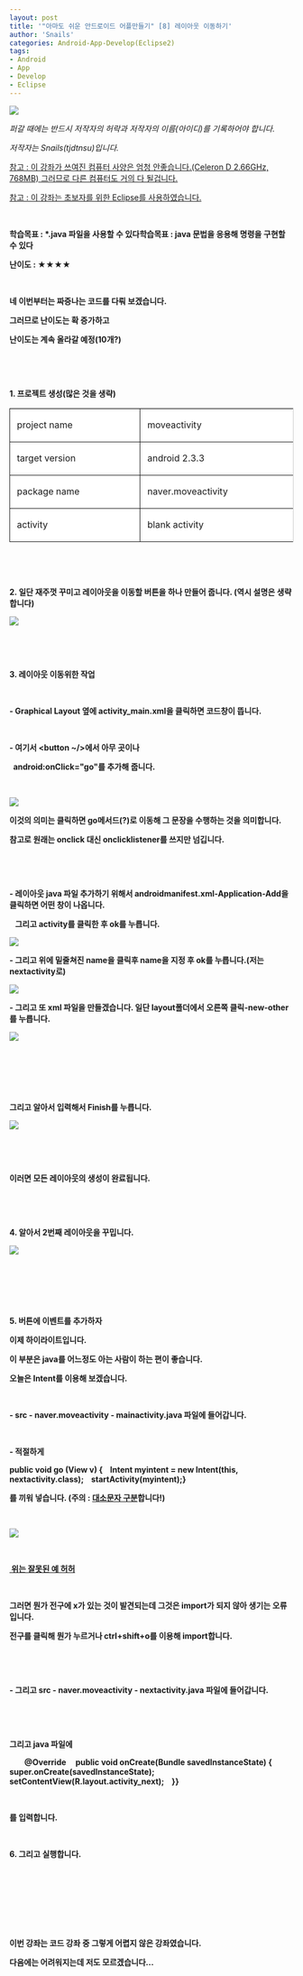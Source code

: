 ```yaml
---
layout: post
title: '"아마도 쉬운 안드로이드 어플만들기" [8] 레이아웃 이동하기'
author: 'Snails'
categories: Android-App-Develop(Eclipse2)
tags:
- Android
- App
- Develop
- Eclipse
---
```



<script> location.href='https://cafe.naver.com/develoid/245345' ; </script>

<p><img src="https://dthumb-phinf.pstatic.net/?src=%22http%3A%2F%2Fblogfiles.naver.net%2F20130517_266%2Ftjdtnsu_1368772568157vEMv8_JPEG%2Fand.jpg%22&amp;type=cafe_wa740"></p><p><i>퍼갈 때에는 반드시 저작자의 허락과 저작자의 이름(아이디)를 기록하어야 합니다.</i></p><p><i>저작자는 Snails(tjdtnsu)입니다.</i></p><p><u>참고 : 이 강좌가 쓰여진 컴퓨터 사양은 엄청 안좋습니다.(Celeron D 2.66GHz, 768MB) 그러므로 다른 컴퓨터도 거의 다 될겁니다.</u>&nbsp;</p><p><u>참고 : 이 강좌는 초보자를 위한 Eclipse를 사용하였습니다.</u></p><p>&nbsp;</p><p><b><span>학습목표 : *.java 파일을 사용할 수 있다</span></b><b><b><span>학습목표 : java 문법을 응용해 명령을 구현할 수 있다</span></b></p><p><b><span><span>난이도 : ★</span></span></b><b><span><span>★</span></span></b><b><span><span>★</span></span></b><b><span><span>★</span></span></b></p><p>&nbsp;</p><p><b><b><span><span></span></span></b></p><p>네 이번부터는 짜증나는 코드를 다뤄 보겠습니다.</p><p>그러므로 난이도는 확 증가하고</p><p>난이도는 계속 올라갈 예정(10개?)</p><p>&nbsp;</p><p>&nbsp;</p><p>1. 프로젝트 생성(많은 것을 생략)</p><table style="BORDER-BOTTOM: 0px; BORDER-LEFT: 0px; BORDER-TOP: rgb(204,204,204) 1px solid; BORDER-RIGHT: rgb(204,204,204) 1px solid; -moz-border-top-colors: none; -moz-border-right-colors: none; -moz-border-bottom-colors: none; -moz-border-left-colors: none; border-image: none" class="__se_tbl" border="0" cellspacing="0" cellpadding="0"><tbody><tr><td style="BORDER-BOTTOM: 1px solid; BORDER-LEFT: 1px solid; BACKGROUND-COLOR: rgb(255,255,255); WIDTH: 369px; HEIGHT: 18px; BORDER-TOP: 0px; BORDER-RIGHT: 0px; -moz-border-top-colors: none; -moz-border-right-colors: none; -moz-border-bottom-colors: none; -moz-border-left-colors: none; border-image: none"><p>&nbsp;project name&nbsp;</p></td><td style="BORDER-BOTTOM: 1px solid; BORDER-LEFT: 1px solid; BACKGROUND-COLOR: rgb(255,255,255); WIDTH: 369px; HEIGHT: 18px; BORDER-TOP: 0px; BORDER-RIGHT: 0px; -moz-border-top-colors: none; -moz-border-right-colors: none; -moz-border-bottom-colors: none; -moz-border-left-colors: none; border-image: none"><p>&nbsp;moveactivity</p></td></tr><tr><td style="BORDER-BOTTOM: 1px solid; BORDER-LEFT: 1px solid; BACKGROUND-COLOR: rgb(255,255,255); WIDTH: 369px; HEIGHT: 18px; BORDER-TOP: 0px; BORDER-RIGHT: 0px; -moz-border-top-colors: none; -moz-border-right-colors: none; -moz-border-bottom-colors: none; -moz-border-left-colors: none; border-image: none"><p>&nbsp;target version&nbsp;</p></td><td style="BORDER-BOTTOM: 1px solid; BORDER-LEFT: 1px solid; BACKGROUND-COLOR: rgb(255,255,255); WIDTH: 369px; HEIGHT: 18px; BORDER-TOP: 0px; BORDER-RIGHT: 0px; -moz-border-top-colors: none; -moz-border-right-colors: none; -moz-border-bottom-colors: none; -moz-border-left-colors: none; border-image: none"><p>&nbsp;android 2.3.3&nbsp;</p></td></tr><tr><td style="BORDER-BOTTOM: 1px solid; BORDER-LEFT: 1px solid; BACKGROUND-COLOR: rgb(255,255,255); WIDTH: 369px; HEIGHT: 18px; BORDER-TOP: 0px; BORDER-RIGHT: 0px; -moz-border-top-colors: none; -moz-border-right-colors: none; -moz-border-bottom-colors: none; -moz-border-left-colors: none; border-image: none"><p>&nbsp;package name&nbsp;</p></td><td style="BORDER-BOTTOM: 1px solid; BORDER-LEFT: 1px solid; BACKGROUND-COLOR: rgb(255,255,255); WIDTH: 369px; HEIGHT: 18px; BORDER-TOP: 0px; BORDER-RIGHT: 0px; -moz-border-top-colors: none; -moz-border-right-colors: none; -moz-border-bottom-colors: none; -moz-border-left-colors: none; border-image: none"><p>&nbsp;naver.moveactivity</p></td></tr><tr><td style="BORDER-BOTTOM: 1px solid; BORDER-LEFT: 1px solid; BACKGROUND-COLOR: rgb(255,255,255); WIDTH: 369px; HEIGHT: 18px; BORDER-TOP: 0px; BORDER-RIGHT: 0px; -moz-border-top-colors: none; -moz-border-right-colors: none; -moz-border-bottom-colors: none; -moz-border-left-colors: none; border-image: none"><p>&nbsp;activity</p></td><td style="BORDER-BOTTOM: 1px solid; BORDER-LEFT: 1px solid; BACKGROUND-COLOR: rgb(255,255,255); WIDTH: 369px; HEIGHT: 18px; BORDER-TOP: 0px; BORDER-RIGHT: 0px; -moz-border-top-colors: none; -moz-border-right-colors: none; -moz-border-bottom-colors: none; -moz-border-left-colors: none; border-image: none"><p>&nbsp;blank activity</p></td></tr></tbody></table><p>&nbsp;</p><p>&nbsp;</p><p>2. 일단 재주껏 꾸미고 레이아웃을 이동할 버튼을 하나 만들어 줍니다. (역시 설명은 생략합니다)&nbsp;</p><p><img src="https://dthumb-phinf.pstatic.net/?src=%22http%3A%2F%2Fblogfiles.naver.net%2F20130517_14%2Ftjdtnsu_1368773344659o3p9W_JPEG%2F%25C1%25A6%25B8%25F1_%25BE%25F8%25C0%25BD.JPG%22&amp;type=cafe_wa740"></p><p>&nbsp;</p><p>&nbsp;</p><p>3. 레이아웃 이동위한 작업&nbsp;</p><p>&nbsp;</p><p>- Graphical Layout 옆에 activity_main.xml을 클릭하면 코드창이 뜹니다.</p><p>&nbsp;</p><p>- 여기서 &lt;button ~/&gt;에서 아무 곳이나&nbsp;</p><p>&nbsp; <span>android:onClick="go"</span>를 추가해 줍니다.</p><p>&nbsp;</p><p><img src="https://dthumb-phinf.pstatic.net/?src=%22http%3A%2F%2Fblogfiles.naver.net%2F20130517_110%2Ftjdtnsu_1368773729737gHoJQ_JPEG%2F%25C1%25A6%25B8%25F1_%25BE%25F8%25C0%25BD.JPG%22&amp;type=cafe_wa740"></p><p>이것의 의미는 클릭하면 go메서드(?)로 이동해 그 문장을 수행하는 것을 의미합니다.</p><p>참고로 원래는 onclick 대신 onclicklistener를 쓰지만 넘깁니다.</p><p>&nbsp;</p><p>&nbsp;</p><p>- 레이아웃 java 파일 추가하기 위해서 <span>androidmanifest.xml-</span><span>Application-Add을 클릭하면 어떤 창이 나옵니다.</span></p><p><span>&nbsp;&nbsp; 그리고 activity를 클릭한 후 ok를 누릅니다.&nbsp;</span></p><p><span><img src="https://dthumb-phinf.pstatic.net/?src=%22http%3A%2F%2Fblogfiles.naver.net%2F20130517_50%2Ftjdtnsu_1368774124699d9wgG_JPEG%2F%25C1%25A6%25B8%25F1_%25BE%25F8%25C0%25BD.JPG%22&amp;type=cafe_wa740"></span></p><p><b><span></span></p><p><b><span></span></p><p><span>- 그리고 위에 밑줄쳐진 name을 클릭후 name을 지정 후 ok를 누릅니다.(저는 nextactivity로)</span></p><p><span><img src="https://dthumb-phinf.pstatic.net/?src=%22http%3A%2F%2Fblogfiles.naver.net%2F20130517_296%2Ftjdtnsu_1368774217296CU97t_JPEG%2F%25C1%25A6%25B8%25F1_%25BE%25F8%25C0%25BD.JPG%22&amp;type=cafe_wa740"></span></p><p><b><span></span></p><p>- 그리고 또 xml 파일을 만들겠습니다. 일단 layout폴더에서 오른쪽 클릭-new-other를 누릅니다.</p><p><img src="https://dthumb-phinf.pstatic.net/?src=%22http%3A%2F%2Fblogfiles.naver.net%2F20130517_162%2Ftjdtnsu_13687743564567PrRq_JPEG%2F%25C1%25A6%25B8%25F1_%25BE%25F8%25C0%25BD.JPG%22&amp;type=cafe_wa740"></p><p>&nbsp;</p><p>&nbsp;</p><p>&nbsp;</p><p>그리고 알아서 입력해서 Finish를 누릅니다.</p><p><img src="https://dthumb-phinf.pstatic.net/?src=%22http%3A%2F%2Fblogfiles.naver.net%2F20130517_275%2Ftjdtnsu_1368774571155nqM5o_JPEG%2F%25C1%25A6%25B8%25F1_%25BE%25F8%25C0%25BD.JPG%22&amp;type=cafe_wa740"></p><p>&nbsp;</p><p>&nbsp;</p><p>이러면 모든 레이아웃의 생성이 완료됩니다.</p><p>&nbsp;</p><p>&nbsp;</p><p>4. 알아서 2번째 레이아웃을 꾸밉니다.</p><p><img src="https://dthumb-phinf.pstatic.net/?src=%22http%3A%2F%2Fblogfiles.naver.net%2F20130517_199%2Ftjdtnsu_1368774827788Dkx3Q_JPEG%2F%25C1%25A6%25B8%25F1_%25BE%25F8%25C0%25BD.JPG%22&amp;type=cafe_wa740"></p><p>&nbsp;</p><p>&nbsp;</p><p>&nbsp;</p><p>5. 버튼에 이벤트를 추가하자</p><p>이제 하이라이트입니다.</p><p>이 부분은 java를 어느정도 아는 사람이 하는 편이 좋습니다.</p><p>오늘은 Intent를 이용해 보겠습니다.</p><p>&nbsp;</p><p>- src - naver.moveactivity - mainactivity.java 파일에 들어갑니다.&nbsp;</p><p>&nbsp;</p><p>- 적절하게 &nbsp;</p><p><span>public void go (View v) {</span><b><span>&nbsp;&nbsp;&nbsp; Intent myintent = new Intent(this, nextactivity.class);</span><b><span>&nbsp;&nbsp;&nbsp; startActivity(myintent);</span><b><span>}</span></p><p>를 끼워 넣습니다. (주의 : <u><b>대소문자 구분</b></u>합니다!)</p><p>&nbsp;</p><p><img src="https://dthumb-phinf.pstatic.net/?src=%22http%3A%2F%2Fblogfiles.naver.net%2F20130517_2%2Ftjdtnsu_1368775216491guBjp_JPEG%2F%25C1%25A6%25B8%25F1_%25BE%25F8%25C0%25BD.JPG%22&amp;type=cafe_wa740"></p><p>&nbsp;</p><p><u>&nbsp;위는 잘못된 예 허허<b></u></p><p>&nbsp;</p><p>그러면 뭔가 전구에 x가 있는 것이 발견되는데 그것은 import가 되지 않아 생기는 오류입니다.</p><p>전구를 클릭해 뭔가 누르거나 ctrl+shift+o를 이용해 import합니다.&nbsp;</p><p>&nbsp;</p><p>&nbsp;</p><p>- 그리고 src - naver.moveactivity - nextactivity.java 파일에 들어갑니다.</p><p>&nbsp;</p><p>&nbsp;</p><p><span>그리고 java 파일에</span></p><b><p><span>&nbsp;&nbsp;&nbsp; </span><b><span>&nbsp;&nbsp;&nbsp; <span>@Override </span></span><b><span>&nbsp;&nbsp;&nbsp; public void onCreate(Bundle savedInstanceState) {</span><b><span>&nbsp;&nbsp;&nbsp; &nbsp;&nbsp;&nbsp; super.onCreate(savedInstanceState);</span><b><span>&nbsp;&nbsp;&nbsp; &nbsp;&nbsp;&nbsp; setContentView(R.layout.activity_next);</span><b><span>&nbsp;&nbsp;&nbsp; }</span><b><span>}</span></p><p>&nbsp;</p><p>를 입력합니다.</p><p>&nbsp;</p><p>6. 그리고 실행합니다.</p><p>&nbsp;</p><p>&nbsp;</p><p>&nbsp;</p><p>&nbsp;</p><p>이번 강좌는 코드 강좌 중 그렇게 어렵지 않은 강좌였습니다.</p><p>다음에는 어려워지는데 저도 모르겠습니다...&nbsp;</p>
